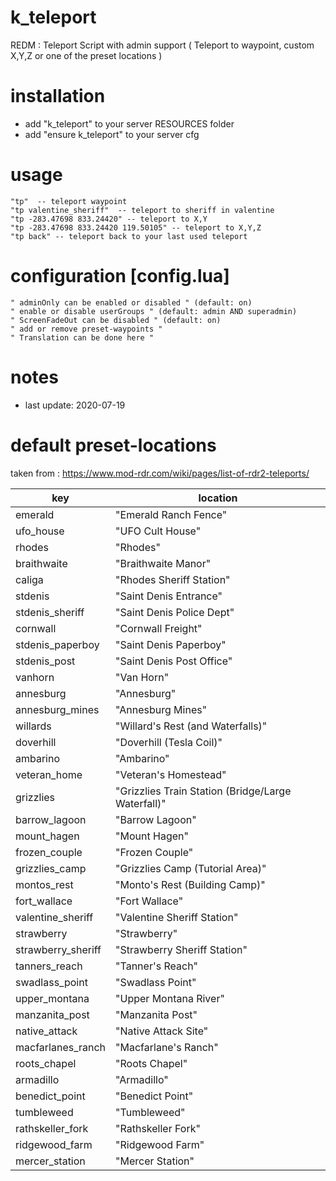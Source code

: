 # k_teleport
REDM : Teleport Script with admin support ( Teleport to waypoint, custom X,Y,Z or one of the preset locations )

# installation
- add "k_teleport" to your server RESOURCES folder
- add "ensure k_teleport" to your server cfg

# usage
    "tp"  -- teleport waypoint
    "tp valentine_sheriff"  -- teleport to sheriff in valentine
    "tp -283.47698 833.24420" -- teleport to X,Y 
    "tp -283.47698 833.24420 119.50105" -- teleport to X,Y,Z
    "tp back" -- teleport back to your last used teleport
    
# configuration [config.lua]
    " adminOnly can be enabled or disabled " (default: on)
    " enable or disable userGroups " (default: admin AND superadmin)
    " ScreenFadeOut can be disabled " (default: on)
    " add or remove preset-waypoints " 
    " Translation can be done here "
    
# notes
- last update: 2020-07-19

# default preset-locations
taken from : https://www.mod-rdr.com/wiki/pages/list-of-rdr2-teleports/

| key  | location |
| ------------- | ------------- |
| emerald | "Emerald Ranch Fence" |
| ufo_house | "UFO Cult House" |
| rhodes | "Rhodes" |
| braithwaite | "Braithwaite Manor" |
| caliga | "Rhodes Sheriff Station" |
| stdenis | "Saint Denis Entrance" |
| stdenis_sheriff | "Saint Denis Police Dept" |
| cornwall | "Cornwall Freight" |
| stdenis_paperboy | "Saint Denis Paperboy" |
| stdenis_post | "Saint Denis Post Office" |
| vanhorn | "Van Horn" |
| annesburg | "Annesburg" |
| annesburg_mines | "Annesburg Mines" |
| willards | "Willard's Rest (and Waterfalls)" |
| doverhill | "Doverhill (Tesla Coil)" |
| ambarino | "Ambarino" |
| veteran_home | "Veteran's Homestead" |
| grizzlies | "Grizzlies Train Station (Bridge/Large Waterfall)" |
| barrow_lagoon | "Barrow Lagoon" |
| mount_hagen | "Mount Hagen" |
| frozen_couple | "Frozen Couple" |
| grizzlies_camp | "Grizzlies Camp (Tutorial Area)" |
| montos_rest | "Monto's Rest (Building Camp)" |
| fort_wallace | "Fort Wallace" |
| valentine_sheriff | "Valentine Sheriff Station" |
| strawberry | "Strawberry" |
| strawberry_sheriff | "Strawberry Sheriff Station" |
| tanners_reach | "Tanner's Reach" |
| swadlass_point | "Swadlass Point" |
| upper_montana | "Upper Montana River" |
| manzanita_post | "Manzanita Post" |
| native_attack | "Native Attack Site" |
| macfarlanes_ranch | "Macfarlane's Ranch" |
| roots_chapel | "Roots Chapel" |
| armadillo | "Armadillo" |
| benedict_point | "Benedict Point" |
| tumbleweed | "Tumbleweed" |
| rathskeller_fork | "Rathskeller Fork" |
| ridgewood_farm | "Ridgewood Farm" |
| mercer_station | "Mercer Station" |




    
